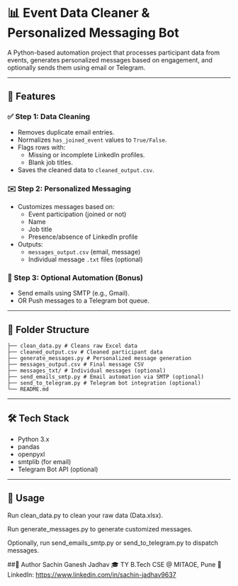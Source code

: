 # 📊 Event Data Cleaner & Personalized Messaging Bot

A Python-based automation project that processes participant data from events, generates personalized messages based on engagement, and optionally sends them using email or Telegram.

---

## 🚀 Features

### ✅ Step 1: Data Cleaning
- Removes duplicate email entries.
- Normalizes `has_joined_event` values to `True/False`.
- Flags rows with:
  - Missing or incomplete LinkedIn profiles.
  - Blank job titles.
- Saves the cleaned data to `cleaned_output.csv`.

### ✉️ Step 2: Personalized Messaging
- Customizes messages based on:
  - Event participation (joined or not)
  - Name
  - Job title
  - Presence/absence of LinkedIn profile
- Outputs:
  - `messages_output.csv` (email, message)
  - Individual message `.txt` files (optional)

### 🧪 Step 3: Optional Automation (Bonus)
- Send emails using SMTP (e.g., Gmail).
- OR Push messages to a Telegram bot queue.

---

## 📁 Folder Structure
```plaintext
├── clean_data.py # Cleans raw Excel data
├── cleaned_output.csv # Cleaned participant data
├── generate_messages.py # Personalized message generation
├── messages_output.csv # Final message CSV
├── messages_txt/ # Individual messages (optional)
├── send_emails_smtp.py # Email automation via SMTP (optional)
├── send_to_telegram.py # Telegram bot integration (optional)
└── README.md
```

---

## 🛠️ Tech Stack

- Python 3.x
- pandas
- openpyxl
- smtplib (for email)
- Telegram Bot API (optional)

---

## 📌 Usage
Run clean_data.py to clean your raw data (Data.xlsx).

Run generate_messages.py to generate customized messages.

Optionally, run send_emails_smtp.py or send_to_telegram.py to dispatch messages.

##👤 Author
Sachin Ganesh Jadhav
🎓 TY B.Tech CSE @ MITAOE, Pune
🔗 LinkedIn: https://www.linkedin.com/in/sachin-jadhav9637

